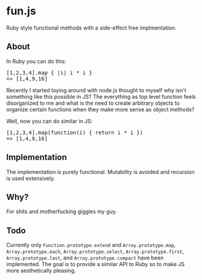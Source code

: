 # fun.js

Ruby style functional methods with a side-effect free implmentation.

## About

In Ruby you can do this:

<pre>[1,2,3,4].map { |i| i * i }
=> [1,4,9,16]
</pre>

Recently I started toying around with node.js thought to myself why isn't something like this possible in JS? The everything as top level function feels disorganized to me and what is the need to create arbitrary objects to organize certain functions when they make more sense as object methods?

Well, now you can do similar in JS:

<pre>[1,2,3,4].map(function(i) { return i * i })
=> [1,4,9,16]
</pre>

## Implementation

The implementation is purely functional. Mutability is avoided and recursion is used extensively.

## Why?

For shits and motherfucking giggles my guy.

## Todo

Currently only `Function.prototype.extend` and `Array.prototype.map`, `Array.prototype.each`, `Array.prototype.select`, `Array.prototype.first`, `Array.prototype.last`,  and `Array.prototype.compact` have been implemented. The goal is to provide a similar API to Ruby so to make JS more aesthetically pleasing.
